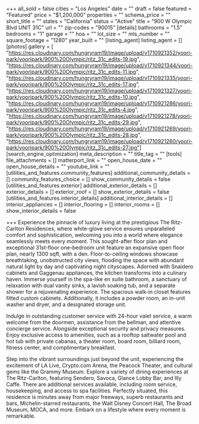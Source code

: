 +++
all_sold = false
cities = "Los Angeles"
date = ""
draft = false
featured = "Featured"
price = "$1,200,000"
properties = ""
schema_price = ""
short_title = ""
states = "California"
status = "Active"
title = "900 W Olympic Blvd UNIT 31C"
url = ""
zip-codes = "90015"
[details]
bathrooms = "1.5"
bedrooms = "1"
garage = ""
hoa = ""
lot_size = ""
mls_number = ""
square_footage = "1280"
year_built = ""
[listing_agent]
listing_agent = []
[photos]
gallery = [
    "https://res.cloudinary.com/hungryram19/image/upload/v1710921352/yoori-park/yooripark/900%20Olympic/ritz_31c_edits-19.jpg",
    "https://res.cloudinary.com/hungryram19/image/upload/v1710921344/yoori-park/yooripark/900%20Olympic/ritz_31c_edits-11.jpg",
    "https://res.cloudinary.com/hungryram19/image/upload/v1710921335/yoori-park/yooripark/900%20Olympic/ritz_31c_edits-17.jpg",
    "https://res.cloudinary.com/hungryram19/image/upload/v1710921327/yoori-park/yooripark/900%20Olympic/ritz_31c_edits-10.jpg",
    "https://res.cloudinary.com/hungryram19/image/upload/v1710921286/yoori-park/yooripark/900%20Olympic/ritz_31c_edits-4.jpg",
    "https://res.cloudinary.com/hungryram19/image/upload/v1710921278/yoori-park/yooripark/900%20Olympic/ritz_31c_edits-29.jpg",
    "https://res.cloudinary.com/hungryram19/image/upload/v1710921269/yoori-park/yooripark/900%20Olympic/ritz_31c_edits-28.jpg",
    "https://res.cloudinary.com/hungryram19/image/upload/v1710921260/yoori-park/yooripark/900%20Olympic/ritz_31c_edits-27.jpg"]
[search_engine_optimization]
meta_description = ""
title_tag = ""
[tools]
file_attachments = []
matterport_link = ""
open_house_date = ""
open_house_details = ""
youtube_link = ""
[utilities_and_features.community_features]
additional_community_details = []
community_features_choice = []
show_community_details = false
[utilities_and_features.exterior]
additional_exterior_details = []
exterior_details = []
exterior_roof = []
show_exterior_details = false
[utilities_and_features.interior_details]
additional_interior_details = []
interior_appliances = []
interior_flooring = []
interior_rooms = []
show_interior_details = false

+++
Experience the pinnacle of luxury living at the prestigious The Ritz-Carlton Residences, where white-glove service ensures unparalleled comfort and sophistication, welcoming you into a world where elegance seamlessly meets every moment. This sought-after floor plan and exceptional 31st-floor one-bedroom unit feature an expansive open floor plan, nearly 1300 sqft, with a den. Floor-to-ceiling windows showcase breathtaking, unobstructed city views, flooding the space with abundant natural light by day and captivating night cityscapes. Adorned with Snaidero cabinets and Gaggenau appliances, the kitchen transforms into a culinary haven. Immerse yourself in the spa-like en suite bathroom, a sanctuary of relaxation with dual vanity sinks, a lavish soaking tub, and a separate shower for a rejuvenating experience. The spacious walk-in closet features fitted custom cabinets. Additionally, it includes a powder room, an in-unit washer and dryer, and a designated storage unit.

Indulge in outstanding customer service with 24-hour valet service, a warm welcome from the doormen, assistance from the bellman, and attentive concierge service. Alongside exceptional security and privacy measures. Enjoy exclusive access to amenities, such as a rooftop saltwater pool and hot tub with private cabanas, a theater room, board room, billiard room, fitness center, and complimentary breakfast.

Step into the vibrant surroundings just beyond the unit, experiencing the excitement of LA Live, Crypto.com Arena, the Peacock Theater, and cultural gems like the Grammy Museum. Explore a variety of dining experiences at The Ritz-Carlton, featuring Sendero, Savoca, Glance Lobby Bar, and Illy Caffe. There are additional services available, including room service, housekeeping, and access to spa facilities. Perfectly situated, this residence is minutes away from major freeways, superb restaurants and bars, Michelin-starred restaurants, the Walt Disney Concert Hall, The Broad Museum, MOCA, and more. Embark on a lifestyle where every moment is remarkable.